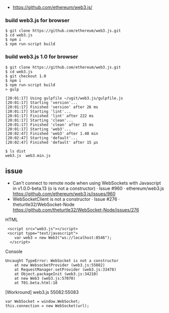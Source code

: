 * https://github.com/ethereum/web3.js/

### build web3.js for browser 
```
$ git clone https://github.com/ethereum/web3.js.git
$ cd web3.js
$ npm i 
$ npm run-script build

```

### build web3.js 1.0 for browser 
```
$ git clone https://github.com/ethereum/web3.js.git
$ cd web3.js
$ git checkout 1.0
$ npm i 
$ npm run-script build
> gulp

[20:01:17] Using gulpfile ~/ugit/web3.js/gulpfile.js
[20:01:17] Starting 'version'...
[20:01:17] Finished 'version' after 26 ms
[20:01:17] Starting 'lint'...
[20:01:17] Finished 'lint' after 222 ms
[20:01:17] Starting 'clean'...
[20:01:17] Finished 'clean' after 15 ms
[20:01:17] Starting 'web3'...
[20:02:47] Finished 'web3' after 1.48 min
[20:02:47] Starting 'default'...
[20:02:47] Finished 'default' after 15 μs

$ ls dist
web3.js  web3.min.js
```

## issue 

* Can't connect to remote node when using WebSockets with Javascript in v1.0.0-beta.13 (o is not a constructor) · Issue #960 · ethereum/web3.js https://github.com/ethereum/web3.js/issues/960
* WebSocketClient is not a constructor · Issue #276 · theturtle32/WebSocket-Node https://github.com/theturtle32/WebSocket-Node/issues/276

HTML 

```
 <script src="web3.js"></script>
 <script type="text/javascript">
    var web3 = new Web3("ws://localhost:8546");
  </script>
```

Console

```
Uncaught TypeError: WebSocket is not a constructor
    at new WebsocketProvider (web3.js:55082)
    at RequestManager.setProvider (web3.js:33478)
    at Object.packageInit (web3.js:34210)
    at new Web3 (web3.js:57070)
    at T01.beta.html:18
```

[Workround] web3.js 55082:55083

```
var WebSocket = window.WebSocket;
this.connection = new WebSocket(url);
```